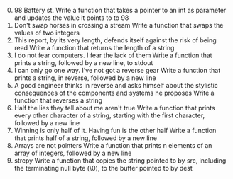 0. 98 Battery st.
Write a function that takes a pointer to an int as parameter and updates the value it points to to 98
1. Don't swap horses in crossing a stream
Write a function that swaps the values of two integers
2. This report, by its very length, defends itself against the risk of being read 
Write a function that returns the length of a string
3. I do not fear computers. I fear the lack of them
Write a function that prints a string, followed by a new line, to stdout
4. I can only go one way. I've not got a reverse gear
Write a function that prints a string, in reverse, followed by a new line
5. A good engineer thinks in reverse and asks himself about the stylistic consequences of the components and systems he proposes
Write a function that reverses a string
6. Half the lies they tell about me aren't true
Write a function that prints every other character of a string, starting with the first character, followed by a new line
7. Winning is only half of it. Having fun is the other half
Write a function that prints half of a string, followed by a new line
8. Arrays are not pointers
Write a function that prints n elements of an array of integers, followed by a new line
9. strcpy 
Write a function that copies the string pointed to by src, including the terminating null byte (\0), to the buffer pointed to by dest
